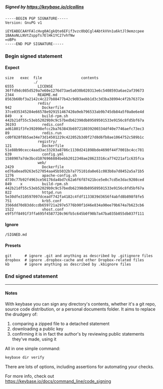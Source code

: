 ##### Signed by https://keybase.io/clcollins
```
-----BEGIN PGP SIGNATURE-----
Version: GnuPG v1

iEYEABECAAYFAlcHvg0ACgkQte6EFif3vzc0bQCgl4AbtkVVn1u6ktJl9emzcpee
1BAAoNLLNVtZsppTs7ElHk1YC27vhfNw
=oBPn
-----END PGP SIGNATURE-----

```

<!-- END SIGNATURES -->

### Begin signed statement 

#### Expect

```
size   exec  file                  contents                                                        
             ./                                                                                    
6555           LICENSE             36ffd9dc085d529a7e60e1276d73ae5a030b020313e6c5408593a6ae2af39673
2344           README.md           8563b60bf3a2142c4c227b88477b42c9d03aebb1d3c3d3ba38994c4f2b76372e
               redis/                                                                              
942              Dockerfile        37ce035345284e66578e929151467420a9eb796533ab9b745db84a5f0a8e6e4d
849    x         build-rpm.sh      442b21df55c53eb52029b9c9c57bedb62398db89589501533e9156c8fd5bf67a
36193            redis.conf        ad61801f3fe392098efcc2ba763843b697218039200334df40e7746aefc73ec3
89               redis.run         cd0f828f8b5ae34e73d14501229c422052b3d0f27d8d6fb8ae1064752c589b1c
               registry/                                                                           
121              Dockerfile        51e88b90cecc4aad3ac33283a8786c1130d241898bde4690f44f7001bc4cc781
639              config.yml        1588907a7de3bcd1076966884bebb2012348ae28623316ca774221af1c635fca
               web/                                                                                
2429             Dockerfile        ed76a8ead9263e527054aa45b5032b7a775101da8e61c083b8a7d8452a5a71b5
1276             apache-config.sh  d730c77b92f4963ce56176da4bd7c62a6f6f87421bce5e0c7cd5e3dac9208ced
849    x         build-rpm.sh      442b21df55c53eb52029b9c9c57bedb62398db89589501533e9156c8fd5bf67a
822              httpd.run         5e30dfe310597097dceadf742fa4182c4fdf1133839d3656f4abfd8b898f8fe5
751              krb5.conf         3566dd70d83ddccdb659721a297e5776b90f1d46e834a90ee79b674a7b623cb6
1522             vhost.conf        e9f5ff8491f3ffa695f4587720c96fb5c645b0f90b7a47ba035b055db037f111
```

#### Ignore

```
/SIGNED.md
```

#### Presets

```
git      # ignore .git and anything as described by .gitignore files
dropbox  # ignore .dropbox-cache and other Dropbox-related files    
kb       # ignore anything as described by .kbignore files          
```

<!-- summarize version = 0.0.9 -->

### End signed statement

<hr>

#### Notes

With keybase you can sign any directory's contents, whether it's a git repo,
source code distribution, or a personal documents folder. It aims to replace the drudgery of:

  1. comparing a zipped file to a detached statement
  2. downloading a public key
  3. confirming it is in fact the author's by reviewing public statements they've made, using it

All in one simple command:

```bash
keybase dir verify
```

There are lots of options, including assertions for automating your checks.

For more info, check out https://keybase.io/docs/command_line/code_signing